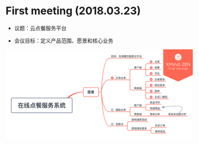 # First meeting (2018.03.23)

- 议题：云点餐服务平台

- 会议目标：定义产品范围、愿景和核心业务

![在线点餐服务系统](../images/在线点餐服务系统.png)